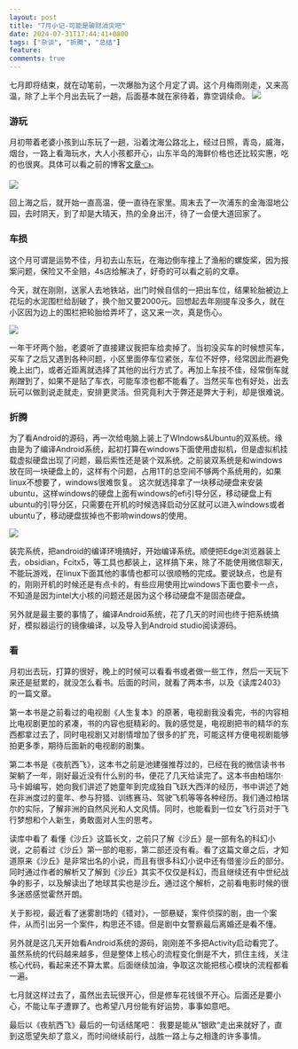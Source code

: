```yaml
---
layout: post
title: "7月小记-可能是破财消灾吧"
date: 2024-07-31T17:44:41+0800
tags: ["杂谈", "折腾", "总结"]
feature: 
comments: true
---
```


七月即将结束，就在动笔前，一次爆胎为这个月定了调。这个月梅雨刚走，又来高温，除了上半个月出去玩了一趟，后面基本就在家待着，靠空调续命。
![](https://img.isming.me/photo/july-cloudy.jpg)

<!--more-->

### 游玩
月初带着老婆小孩到山东玩了一趟，沿着沈海公路北上，经过日照，青岛，威海，烟台，一路上看海玩水，大人小孩都开心，山东半岛的海鲜价格也还比较实惠，吃的也很爽。具体可以看之前的博客[文章👈](https://isming.me/2024-07-shandong/)。

![](https://img.isming.me/image/20240707-19-43.jpg)

回上海之后，就开始一直高温，便一直待在家里。周末去了一次浦东的金海湿地公园，去时阴天，到了却是大晴天，热的全身出汗，待了一会便大道回家了。

### 车损
这个月可谓是运势不佳，月初去山东玩，在海边倒车撞上了渔船的螺旋桨，因为报案问题，保险又不全赔，4s店给解决了，好奇的可以看之前的文章。

今天，就在刚刚，送家人去地铁站，出门时候自信的一把出车位，结果轮胎被边上花坛的水泥围栏给刮破了，换个胎又要2000元。回想起去年刚提车没多久，就在小区因为边上的围栏把轮胎给弄坏了，这又来一次，真是伤心。

![](https://img.isming.me/photo/bad-tyre.jpg)

一年干坏两个胎，老婆听了直接建议我把车给卖掉了。当初没买车的时候想买车，买车了之后又遇到各种问题，小区里面停车位紧张，车位不好停，经常因此而避免晚上出门，或者近距离就选择了其他的出行方式了。再加上车技不佳，经常倒车就剐蹭到了，如果不是贴了车衣，可能车漆也都不能看了。当然买车也有好处，出去玩可以做到说走就走，安排更灵活。但究竟利大于弊还是弊大于利，却是很难说。

### 折腾
为了看Android的源码，再一次给电脑上装上了WIndows&Ubuntu的双系统。缘由是为了编译Android系统，起初打算在windows下面使用虚拟机，但是虚拟机挂载虚拟硬盘出现了问题，最后索性还是装个双系统。之前装双系统是和windows放在同一块硬盘上的，这样有个问题，占用1T的总空间不够两个系统用的，如果linux不想要了，windows很难恢复。
这次就选择拿了一块移动硬盘来安装ubuntu，这样windows的硬盘上面有windows的efi引导分区，移动硬盘上有ubuntu的引导分区，只需要在开机的时候选择启动分区就可以进入windows或者ubuntu了，移动硬盘拔掉也不影响windows的使用。

![](https://img.isming.me/image/screenshot-ubuntu.jpg)

装完系统，把android的编译环境搞好，开始编译系统。顺便把Edge浏览器装上去，obsidian，Fcitx5，等工具也都装上，这样搞下来，除了不能使用微信聊天，不能玩游戏，在linux下面其他的事情也都可以很顺畅的完成。要说缺点，也是有的，刚刚开机的时候还是有点卡的，有些应用使用比windows下面也要卡一点，不知道是因为intel大小核的问题还是因为这个移动硬盘不是固态硬盘。

另外就是最主要的事情了，编译Android系统，花了几天的时间也终于把系统搞好，模拟器运行的镜像编译，以及导入到Android studio阅读源码。

### 看
月初出去玩，打算的很好，晚上的时候可以看看书或者做一些工作，然后一天玩下来还是挺累的，就没怎么看书。后面的时间，就看了两本书，以及《读库2403》的一篇文章。

第一本书是之前看过的电视剧《人生复本》的原著，电视剧我没看完，书的内容相比电视剧更加的紧凑，书的内容也挺精彩的。我的感觉是，电视剧把书的精华的东西都拿过去了，同时电视剧又对剧情增加了很多的扩充，可能这样方便电视剧能够拍更多季，期待后面新的电视剧的剧集。

第二本书是《夜航西飞》，这本书之前是池建强推荐过的，已经在我的微信读书书架躺了一年，刚好最近没有什么别的书，便花了几天给读完了。这本书由柏瑞尔·马卡姆编写，她向我们讲述了她童年到完成独自飞跃大西洋的经历，书中讲述了她在非洲度过的童年、参与狩猎、训练赛马、驾驶飞机等等各种经历。我们通过柏瑞尔的实际，了解非洲的自然风光和人文风情。同时，也能看到一位女飞行员对于飞行梦想和个人新生，勇敢面对人生的思考。

读库中看了 看懂《沙丘》这篇长文，之前只了解《沙丘》是一部有名的科幻小说，之前看过《沙丘》第一部的电影，第二部还没有看。看了这篇文章之后，才知道原来《沙丘》是非常出名的小说，而且有很多科幻小说中还有借鉴沙丘的部分。同时通过作者的解析又了解到《沙丘》其实不仅仅是科幻，而且继续还有中世纪战争的影子，以及解读出了地球其实也是沙丘。通过这个解析，之前看电影时候的很多迷惑感觉霍然开朗。

关于影视，最近看了迷雾剧场的《错对》，一部悬疑，案件侦探的剧，由一个案件，从而引出另一个案件，构思还不错。但是剧中女警察最后离婚还是看不懂。

另外就是这几天开始看Android系统的源码，刚刚差不多把Activity启动看完了。虽然系统的代码越来越多，但是整体上核心的流程变化倒是不大，抓住主线，关注核心代码，看起来还不算太累。后面继续加油，争取这次能把核心模块的流程都看一遍。

七月就这样过去了，虽然出去玩很开心，但是修车花钱很不开心。后面还是要小心，不能让车子遭罪了。也希望八月份能有好运势，事事如意吧。

最后以《夜航西飞》最后的一句话结尾吧： 我要是能从”银欧“走出来就好了，直到这愿望失却了意义，而时间继续前行，战胜一路上与之相逢的许多事情。